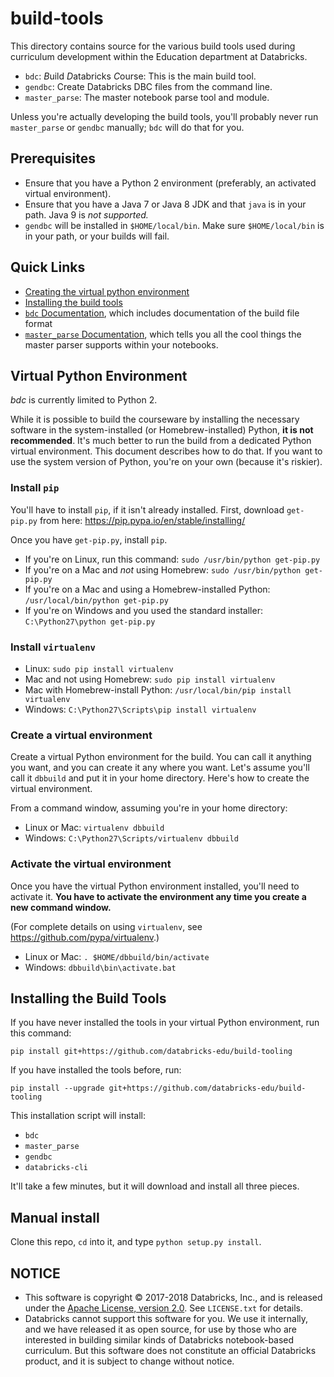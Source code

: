 # build-tools

This directory contains source for the various build tools used during
curriculum development within the Education department at Databricks.

* `bdc`: *B*uild *D*atabricks *C*ourse: This is the main build tool.
* `gendbc`: Create Databricks DBC files from the command line.
* `master_parse`: The master notebook parse tool and module.

Unless you're actually developing the build tools, you'll probably never run
`master_parse` or `gendbc` manually; `bdc` will do that for you.

## Prerequisites

* Ensure that you have a Python 2 environment (preferably, an activated virtual
  environment).
* Ensure that you have a Java 7 or Java 8 JDK and that `java` is in your path.
  Java 9 is _not supported._ 
* `gendbc` will be installed in `$HOME/local/bin`. Make sure `$HOME/local/bin` 
  is in your path, or your builds will fail.
  
## Quick Links

* [Creating the virtual python environment](#virtual-python-environment)
* [Installing the build tools](#installing-the-build-tools)
* [`bdc` Documentation](bdc/README.md), which includes documentation of the build
  file format
* [`master_parse` Documentation](master_parse/README.md), which tells you all
  the cool things the master parser supports within your notebooks.

## Virtual Python Environment

_bdc_ is currently limited to Python 2.

While it is possible to build the courseware by installing the necessary
software in the system-installed (or Homebrew-installed) Python, **it is not
recommended**. It's much better to run the build from a dedicated Python
virtual environment. This document describes how to do that. If you want to
use the system version of Python, you're on your own (because it's
riskier).

### Install `pip`

You'll have to install `pip`, if it isn't already installed. First,
download `get-pip.py` from here:
<https://pip.pypa.io/en/stable/installing/>

Once you have `get-pip.py`, install `pip`.

* If you're on Linux, run this command: `sudo /usr/bin/python get-pip.py`
* If you're on a Mac and _not_ using Homebrew: `sudo /usr/bin/python get-pip.py`
* If you're on a Mac and using a Homebrew-installed Python: `/usr/local/bin/python get-pip.py`
* If you're on Windows and you used the standard installer: `C:\Python27\python get-pip.py`

### Install `virtualenv`

* Linux: `sudo pip install virtualenv`
* Mac and not using Homebrew: `sudo pip install virtualenv`
* Mac with Homebrew-install Python: `/usr/local/bin/pip install virtualenv`
* Windows: `C:\Python27\Scripts\pip install virtualenv`

### Create a virtual environment

Create a virtual Python environment for the build. You can call it anything
you want, and you can create it any where you want. Let's assume you'll
call it `dbbuild` and put it in your home directory. Here's how to create
the virtual environment.

From a command window, assuming you're in your home directory:

* Linux or Mac: `virtualenv dbbuild`
* Windows: `C:\Python27\Scripts/virtualenv dbbuild`

### Activate the virtual environment

Once you have the virtual Python environment installed, you'll need to
activate it. **You have to activate the environment any time you create a
new command window.**

(For complete details on using `virtualenv`, see <https://github.com/pypa/virtualenv>.)

* Linux or Mac: `. $HOME/dbbuild/bin/activate`
* Windows: `dbbuild\bin\activate.bat`


## Installing the Build Tools

If you have never installed the tools in your virtual Python environment, run
this command:

```
pip install git+https://github.com/databricks-edu/build-tooling
```

If you have installed the tools before, run:

```
pip install --upgrade git+https://github.com/databricks-edu/build-tooling
```

This installation script will install:

* `bdc`
* `master_parse`
* `gendbc`
* `databricks-cli`

It'll take a few minutes, but it will download and install all three pieces.

## Manual install 

Clone this repo, `cd` into it, and type `python setup.py install`.


## NOTICE

* This software is copyright © 2017-2018 Databricks, Inc., and is released under
  the [Apache License, version 2.0](https://www.apache.org/licenses/). See
  `LICENSE.txt` for details.
* Databricks cannot support this software for you. We use it internally,
  and we have released it as open source, for use by those who are
  interested in building similar kinds of Databricks notebook-based
  curriculum. But this software does not constitute an official Databricks
  product, and it is subject to change without notice.

